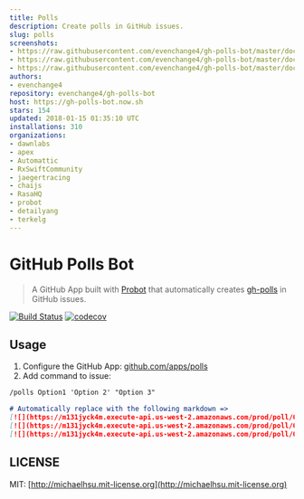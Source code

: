 ```yaml
---
title: Polls
description: Create polls in GitHub issues.
slug: polls
screenshots:
- https://raw.githubusercontent.com/evenchange4/gh-polls-bot/master/docs/screenshot.png
- https://raw.githubusercontent.com/evenchange4/gh-polls-bot/master/docs/demo.gif
- https://raw.githubusercontent.com/evenchange4/gh-polls-bot/master/docs/logo.png
authors:
- evenchange4
repository: evenchange4/gh-polls-bot
host: https://gh-polls-bot.now.sh
stars: 154
updated: 2018-01-15 01:35:10 UTC
installations: 310
organizations:
- dawnlabs
- apex
- Automattic
- RxSwiftCommunity
- jaegertracing
- chaijs
- RasaHQ
- probot
- detailyang
- terkelg
---
```


# GitHub Polls Bot

> A GitHub App built with [Probot](https://github.com/probot/probot) that automatically creates [gh-polls](https://github.com/apex/gh-polls) in GitHub issues.

[![Build Status](https://api.travis-ci.org/evenchange4/gh-polls-bot.svg?branch=master)](https://travis-ci.org/evenchange4/gh-polls-bot) [![codecov](https://codecov.io/gh/evenchange4/gh-polls-bot/branch/master/graph/badge.svg)](https://codecov.io/gh/evenchange4/gh-polls-bot)

## Usage

1. Configure the GitHub App: [github.com/apps/polls](https://github.com/apps/polls)
2. Add command to issue:

```md
/polls Option1 'Option 2' "Option 3"

# Automatically replace with the following markdown =>
[![](https://m131jyck4m.execute-api.us-west-2.amazonaws.com/prod/poll/01BXZMATAZ5BXF8RVRAMRSSANA/Option1)](https://m131jyck4m.execute-api.us-west-2.amazonaws.com/prod/poll/01BXZMATAZ5BXF8RVRAMRSSANA/Option1/vote)
[![](https://m131jyck4m.execute-api.us-west-2.amazonaws.com/prod/poll/01BXZMATAZ5BXF8RVRAMRSSANA/Option%202)](https://m131jyck4m.execute-api.us-west-2.amazonaws.com/prod/poll/01BXZMATAZ5BXF8RVRAMRSSANA/Option%202/vote)
[![](https://m131jyck4m.execute-api.us-west-2.amazonaws.com/prod/poll/01BXZMATAZ5BXF8RVRAMRSSANA/Option%203)](https://m131jyck4m.execute-api.us-west-2.amazonaws.com/prod/poll/01BXZMATAZ5BXF8RVRAMRSSANA/Option%203/vote)
```

## LICENSE

MIT: [http://michaelhsu.mit-license.org](http://michaelhsu.mit-license.org)
